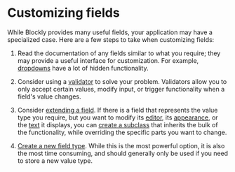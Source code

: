 # Customizing fields 
While Blockly provides many useful fields, your application may have a specialized case. Here are a few steps to take when customizing fields:

  1. Read the documentation of any fields similar to what you require; they may provide a useful interface for customization. For example, [dropdowns](/guides/create-custom-blocks/fields/built-in-fields/dropdown) have a lot of hidden functionality.

  2. Consider using a [validator](/guides/create-custom-blocks/fields/validators) to solve your problem. Validators allow you to only accept certain values, modify input, or trigger functionality when a field's value changes.

  3. Consider [extending a field](/guides/create-custom-blocks/fields/customizing-fields/extending). If there is a field that represents the value type you require, but you want to modify its [editor](/guides/create-custom-blocks/fields/anatomy-of-a-field.html#编辑器显示), its [appearance](/guides/create-custom-blocks/fields/anatomy-of-a-field.html#块上显示), or the [text](/guides/create-custom-blocks/fields/customizing-fields/creating#text) it displays, you can [create a subclass](/guides/create-custom-blocks/fields/customizing-fields/extending#subclassing) that inherits the bulk of the functionality, while overriding the specific parts you want to change.

  4. [Create a new field type](/guides/create-custom-blocks/fields/customizing-fields/creating). While this is the most powerful option, it is also the most time consuming, and should generally only be used if you need to store a new value type.